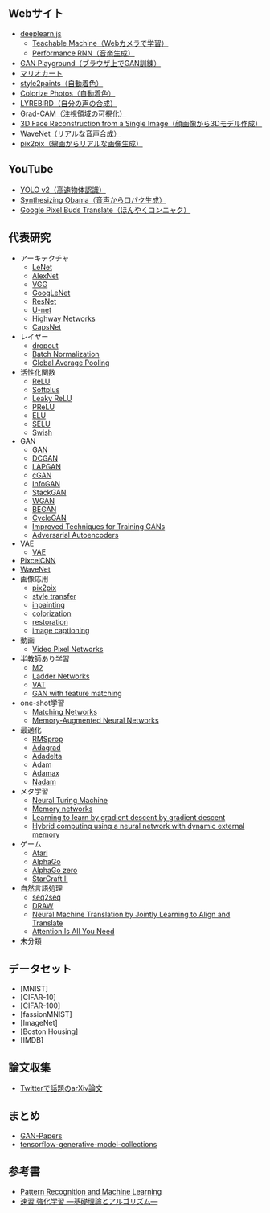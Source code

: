## Webサイト
- [deeplearn.js](https://deeplearnjs.org/)
  - [Teachable Machine（Webカメラで学習）](https://teachablemachine.withgoogle.com/)
  - [Performance RNN（音楽生成）](https://deeplearnjs.org/demos/performance_rnn/index.html#2|2,0,1,0,1,1,0,1,0,1,0,1|1,1,1,1,1,1,1,1,1,1,1,1|1,1,1,1,1,1,1,1,1,1,1,1|0)
- [GAN Playground（ブラウザ上でGAN訓練）](https://reiinakano.github.io/gan-playground/)
- [マリオカート](https://github.com/rameshvarun/NeuralKart)  
- [style2paints（自動着色）](https://github.com/lllyasviel/style2paints)
- [Colorize Photos（自動着色）](http://demos.algorithmia.com/colorize-photos/)
- [LYREBIRD（自分の声の合成）](https://lyrebird.ai/)
- [Grad-CAM（注視領域の可視化）](http://gradcam.cloudcv.org/)
- [3D Face Reconstruction from a Single Image（顔画像から3Dモデル作成）](http://cvl-demos.cs.nott.ac.uk/vrn/)
- [WaveNet（リアルな音声合成）](https://deepmind.com/blog/wavenet-generative-model-raw-audio/)
- [pix2pix（線画からリアルな画像生成）](https://affinelayer.com/pixsrv/)

## YouTube
- [YOLO v2（高速物体認識）](https://www.youtube.com/watch?v=VOC3huqHrss)
- [Synthesizing Obama（音声から口パク生成）](https://www.youtube.com/watch?v=9Yq67CjDqvw)
- [Google Pixel Buds Translate（ほんやくコンニャク）](https://www.youtube.com/watch?v=kWb1ysqtc4o)

## 代表研究
- アーキテクチャ
  - [LeNet](http://yann.lecun.com/exdb/publis/pdf/lecun-98.pdf)
  - [AlexNet](https://papers.nips.cc/paper/4824-imagenet-classification-with-deep-convolutional-neural-networks.pdf)
  - [VGG](https://arxiv.org/abs/1409.1556)
  - [GoogLeNet](https://arxiv.org/abs/1409.4842)
  - [ResNet](https://arxiv.org/abs/1512.03385)
  - [U-net](https://arxiv.org/abs/1505.04597)
  - [Highway Networks](https://arxiv.org/abs/1505.00387)
  - [CapsNet](https://arxiv.org/abs/1710.09829)
- レイヤー
  - [dropout](https://arxiv.org/abs/1207.0580)
  - [Batch Normalization](https://arxiv.org/abs/1502.03167)
  - [Global Average Pooling](https://arxiv.org/abs/1312.4400)
- 活性化関数
  - [ReLU](http://citeseerx.ist.psu.edu/viewdoc/download?doi=10.1.1.165.6419&rep=rep1&type=pdf)
  - [Softplus](http://citeseerx.ist.psu.edu/viewdoc/download?doi=10.1.1.165.6419&rep=rep1&type=pdf)
  - [Leaky ReLU](https://web.stanford.edu/~awni/papers/relu_hybrid_icml2013_final.pdf)
  - [PReLU](https://arxiv.org/abs/1502.01852)
  - [ELU](https://arxiv.org/abs/1511.07289)
  - [SELU](https://arxiv.org/abs/1706.02515)
  - [Swish](https://arxiv.org/abs/1710.05941)
- GAN
  - [GAN](https://arxiv.org/abs/1406.2661)
  - [DCGAN](https://arxiv.org/abs/1511.06434)
  - [LAPGAN](http://papers.nips.cc/paper/5773-deep-generative-image-models-using-a-laplacian-pyramid-of-adversarial-networks.pdf)
  - [cGAN](https://arxiv.org/abs/1411.1784)
  - [InfoGAN](https://arxiv.org/abs/1606.03657)
  - [StackGAN](https://arxiv.org/abs/1612.03242)
  - [WGAN](https://arxiv.org/abs/1701.07875)
  - [BEGAN](https://arxiv.org/abs/1703.10717)
  - [CycleGAN](https://arxiv.org/abs/1703.10593)
  - [Improved Techniques for Training GANs](http://papers.nips.cc/paper/6125-improved-techniques-for-training-gans.pdf)
  - [Adversarial Autoencoders](https://arxiv.org/abs/1511.05644)
- VAE
  - [VAE](https://arxiv.org/abs/1312.6114)
- [PixcelCNN](https://arxiv.org/abs/1601.06759)
- [WaveNet](https://arxiv.org/abs/1609.03499)
- 画像応用
  - [pix2pix](https://arxiv.org/abs/1611.07004)
  - [style transfer](https://pdfs.semanticscholar.org/7568/d13a82f7afa4be79f09c295940e48ec6db89.pdf)
  - [inpainting](https://arxiv.org/abs/1604.07379)
  - [colorization](https://arxiv.org/abs/1603.08511)
  - [restoration](https://groups.csail.mit.edu/graphics/demosaicnet/data/demosaic.pdf)
  - [image captioning](http://proceedings.mlr.press/v37/xuc15.pdf)
- 動画
  - [Video Pixel Networks](https://arxiv.org/abs/1610.00527)
- 半教師あり学習
  - [M2](http://papers.nips.cc/paper/5352-semi-supervised-learning-with-deep-generative-models.pdf)
  - [Ladder Networks](https://arxiv.org/abs/1507.02672)
  - [VAT](https://arxiv.org/abs/1704.03976)
  - [GAN with feature matching](http://papers.nips.cc/paper/6125-improved-techniques-for-training-gans.pdf)
- one-shot学習
  - [Matching Networks](https://arxiv.org/abs/1606.04080)
  - [Memory-Augmented Neural Networks](https://arxiv.org/abs/1605.06065)
- 最適化
  - [RMSprop](http://www.cs.toronto.edu/~tijmen/csc321/slides/lecture_slides_lec6.pdf)
  - [Adagrad](http://www.jmlr.org/papers/volume12/duchi11a/duchi11a.pdf)
  - [Adadelta](http://arxiv.org/abs/1212.5701)
  - [Adam](https://arxiv.org/abs/1412.6980)
  - [Adamax](http://arxiv.org/abs/1412.6980)
  - [Nadam](http://www.cs.toronto.edu/~fritz/absps/momentum.pdf)
- メタ学習
  - [Neural Turing Machine](https://arxiv.org/abs/1410.5401)
  - [Memory networks](https://arxiv.org/abs/1410.3916)
  - [Learning to learn by gradient descent by gradient descent](https://arxiv.org/abs/1606.04474)
  - [Hybrid computing using a neural network with dynamic external memory](https://www.nature.com/articles/nature20101.epdf?author_access_token=ImTXBI8aWbYxYQ51Plys8NRgN0jAjWel9jnR3ZoTv0MggmpDmwljGswxVdeocYSurJ3hxupzWuRNeGvvXnoO8o4jTJcnAyhGuZzXJ1GEaD-Z7E6X_a9R-xqJ9TfJWBqz)
- ゲーム
  - [Atari](https://storage.googleapis.com/deepmind-media/dqn/DQNNaturePaper.pdf)
  - [AlphaGo](https://storage.googleapis.com/deepmind-media/alphago/AlphaGoNaturePaper.pdf)
  - [AlphaGo zero](https://www.nature.com/articles/nature24270.epdf?author_access_token=VJXbVjaSHxFoctQQ4p2k4tRgN0jAjWel9jnR3ZoTv0PVW4gB86EEpGqTRDtpIz-2rmo8-KG06gqVobU5NSCFeHILHcVFUeMsbvwS-lxjqQGg98faovwjxeTUgZAUMnRQ)
  - [StarCraft II](https://arxiv.org/abs/1708.04782)
- 自然言語処理
  - [seq2seq](https://arxiv.org/abs/1409.3215)
  - [DRAW](https://arxiv.org/abs/1502.04623)
  - [Neural Machine Translation by Jointly Learning to Align and Translate](https://arxiv.org/abs/1409.0473)
  - [Attention Is All You Need](https://arxiv.org/abs/1706.03762)
- 未分類

## データセット
- [MNIST]
- [CIFAR-10]
- [CIFAR-100]
- [fassionMNIST]
- [ImageNet]
- [Boston Housing]
- [IMDB]

## 論文収集
- [Twitterで話題のarXiv論文](http://www.arxiv-sanity.com/toptwtr)

## まとめ
- [GAN-Papers](https://github.com/LynnHo/GAN-Papers)
- [tensorflow-generative-model-collections](https://github.com/hwalsuklee/tensorflow-generative-model-collections)

## 参考書
- [Pattern Recognition and Machine Learning](https://www.amazon.co.jp/Pattern-Recognition-Learning-Information-Statistics/dp/0387310738)
- [速習 強化学習 ―基礎理論とアルゴリズム―](https://www.amazon.co.jp/%E9%80%9F%E7%BF%92-%E5%BC%B7%E5%8C%96%E5%AD%A6%E7%BF%92-%E2%80%95%E5%9F%BA%E7%A4%8E%E7%90%86%E8%AB%96%E3%81%A8%E3%82%A2%E3%83%AB%E3%82%B4%E3%83%AA%E3%82%BA%E3%83%A0%E2%80%95-Csaba-Szepesvari/dp/4320124227)
